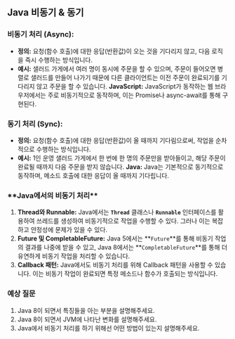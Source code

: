 ## Java 비동기 & 동기

### **비동기 처리 (Async):**

- **정의:** 요청(함수 호출)에 대한 응답(반환값)이 오는 것을 기다리지 않고, 다음 로직을 즉시 수행하는 방식입니다.
- **예시:** 샐러드 가게에서 여러 명이 동시에 주문을 할 수 있으며, 주문이 들어오면 병렬로 샐러드를 만들어 나가기 때문에 다른 클라이언트는 이전 주문이 완료되기를 기다리지 않고 주문을 할 수 있습니다.
  **JavaScript:** JavaScript가 동작하는 웹 브라우저에서는 주로 비동기적으로 동작하며, 이는 Promise나 async-await를 통해 구현된다.

### **동기 처리 (Sync):**

- **정의:** 요청(함수 호출)에 대한 응답(반환값)이 올 때까지 기다림으로써, 작업을 순차적으로 수행하는 방식입니다.
- **예시:** 1인 운영 샐러드 가게에서 한 번에 한 명의 주문만을 받아들이고, 해당 주문이 완료될 때까지 다음 주문을 받지 않습니다.
  **Java:** Java는 기본적으로 동기적으로 동작하며, 메소드 호출에 대한 응답이 올 때까지 기다립니다.

### \***\*Java에서의 비동기 처리\*\***

1. **Thread와 Runnable:** Java에서는 **`Thread`** 클래스나 **`Runnable`** 인터페이스를 활용하여 쓰레드를 생성하여 비동기적으로 작업을 수행할 수 있다. 그러나 이는 복잡하고 안정성에 문제가 있을 수 있다.
2. **Future 및 CompletableFuture:** Java 5에서는 **`Future`**를 통해 비동기 작업의 결과를 나중에 받을 수 있고, Java 8에서는 **`CompletableFuture`**를 통해 더 유연하게 비동기 작업을 처리할 수 있습니다.
3. **Callback 패턴:** Java에서도 비동기 처리를 위해 Callback 패턴을 사용할 수 있습니다. 이는 비동기 작업이 완료되면 특정 메소드나 함수가 호출되는 방식입니다.

### 예상 질문

1. Java 8이 되면서 특징들을 아는 부분을 설명해주세요.
2. Java 8이 되면서 JVM에 나타난 변화를 설명해주세요.
3. Java에서 비동기 처리를 하기 위해선 어떤 방법이 있는지 설명해주세요.
